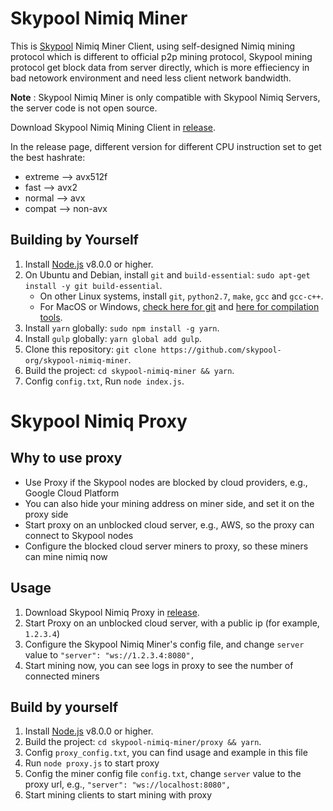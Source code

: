 # Skypool Nimiq Miner

This is [Skypool](https://nimiq.skypool.org) Nimiq Miner Client, using self-designed Nimiq mining protocol which is different to official p2p mining protocol, Skypool mining protocol get block data from server directly, which is more effieciency in bad netowork environment and need less client network bandwidth.

**Note** : Skypool Nimiq Miner is only compatible with Skypool Nimiq Servers, the server code is not open source.

Download Skypool Nimiq Mining Client in [release](https://github.com/skypool-org/skypool-nimiq-miner/releases).

In the release page, different version for different CPU instruction set to get the best hashrate:
* extreme --> avx512f
* fast --> avx2
* normal --> avx
* compat --> non-avx

## Building by Yourself

1. Install [Node.js](https://nodejs.org) v8.0.0 or higher.
2. On Ubuntu and Debian, install `git` and `build-essential`: `sudo apt-get install -y git build-essential`.
    - On other Linux systems, install `git`, `python2.7`, `make`, `gcc` and `gcc-c++`.
    - For MacOS or Windows, [check here for git](https://git-scm.com/downloads) and [here for compilation tools](https://github.com/nodejs/node-gyp#on-mac-os-x).
3. Install `yarn` globally: `sudo npm install -g yarn`.
4. Install `gulp` globally:  `yarn global add gulp`.
5. Clone this repository: `git clone https://github.com/skypool-org/skypool-nimiq-miner`.
6. Build the project: `cd skypool-nimiq-miner && yarn`.
7. Config `config.txt`, Run `node index.js`.


# Skypool Nimiq Proxy

## Why to use proxy
* Use Proxy if the Skypool nodes are blocked by cloud providers, e.g., Google Cloud Platform
* You can also hide your mining address on miner side, and set it on the proxy side
* Start proxy on an unblocked cloud server, e.g., AWS, so the proxy can connect to Skypool nodes
* Configure the blocked cloud server miners to proxy, so these miners can mine nimiq now

## Usage
1. Download Skypool Nimiq Proxy in [release](https://github.com/skypool-org/skypool-nimiq-miner/releases).
2. Start Proxy on an unblocked cloud server, with a public ip (for example, `1.2.3.4`)
3. Configure the Skypool Nimiq Miner's config file, and change `server` value to `"server": "ws://1.2.3.4:8080",`
4. Start mining now, you can see logs in proxy to see the number of connected miners

## Build by yourself
1. Install [Node.js](https://nodejs.org/) v8.0.0 or higher.
2. Build the project: `cd skypool-nimiq-miner/proxy && yarn`.
3. Config `proxy_config.txt`, you can find usage and example in this file
4. Run `node proxy.js` to start proxy
5. Config the miner config file `config.txt`, change `server` value to the proxy url, e.g., `"server": "ws://localhost:8080",`
6. Start mining clients to start mining with proxy
